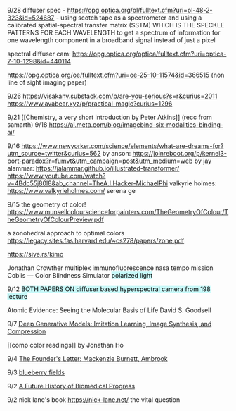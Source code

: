 9/28
diffuser spec - https://opg.optica.org/ol/fulltext.cfm?uri=ol-48-2-323&id=524687  - using scotch tape as a spectrometer and using a calibrated spatial-spectral transfer matrix (SSTM) WHICH IS THE SPECKLE PATTERNS FOR EACH WAVELENGTH to get a spectrum of information for one wavelength component in a broadband signal instead of just a pixel

spectral diffuser cam: https://opg.optica.org/optica/fulltext.cfm?uri=optica-7-10-1298&id=440114

https://opg.optica.org/oe/fulltext.cfm?uri=oe-25-10-11574&id=366515 (non line of sight imaging paper)


9/26
https://visakanv.substack.com/p/are-you-serious?s=r&curius=2011
https://www.avabear.xyz/p/practical-magic?curius=1296


9/21 [[Chemistry, a very short introduction by Peter Atkins]]  (recc from samarth)
9/18
https://ai.meta.com/blog/imagebind-six-modalities-binding-ai/

9/16
https://www.newyorker.com/science/elements/what-are-dreams-for?utm_source=twitter&curius=562
by anson: https://joinreboot.org/p/kernel3-port-paradox?r=fumvt&utm_campaign=post&utm_medium=web
by jay alammar: https://jalammar.github.io/illustrated-transformer/
https://www.youtube.com/watch?v=4Bdc55j80l8&ab_channel=TheA.I.Hacker-MichaelPhi
valkyrie holmes: https://www.valkyrieholmes.com/
serena ge

9/15
the geometry of color! https://www.munsellcolourscienceforpainters.com/TheGeometryOfColour/TheGeometryOfColourPreview.pdf

a zonohedral approach to optimal colors https://legacy.sites.fas.harvard.edu/~cs278/papers/zone.pdf


https://sive.rs/kimo

Jonathan Crowther
multiplex immunofluorescence
nasa tempo mission
Coblis —  Color Blindness Simulator
<mark style="background: #ABF7F7A6;">polarized light</mark>



9/12
<mark style="background: #ABF7F7A6;">BOTH PAPERS ON diffuser based hyperspectral camera from 198 lecture</mark>

Atomic Evidence: Seeing the Molecular Basis of Life David S. Goodsell

9/7 [Deep Generative Models: Imitation Learning, Image Synthesis, and Compression](https://www2.eecs.berkeley.edu/Pubs/TechRpts/2020/EECS-2020-67.pdf)

[[comp color readings]] by Jonathan Ho

9/4 [The Founder's Letter: Mackenzie Burnett, Ambrook](https://www.notboring.co/p/the-founders-letter-mackenzie-burnett)

9/3 [blueberry fields](https://ariellelok.com/sidepages/blogs/blueberryfields.html)

9/2 [A Future History of Biomedical Progress](https://markov.bio/biomedical-progress/)

9/2 nick lane's book https://nick-lane.net/ the vital question

